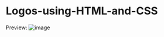 # Logos-using-HTML-and-CSS
Preview:
![image](https://user-images.githubusercontent.com/58852424/126744876-02bff3df-9f4e-47ea-a937-1dcc7596b016.png)
